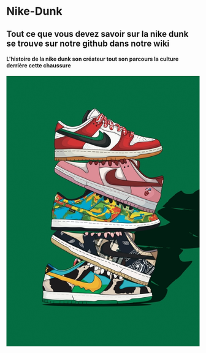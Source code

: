 # Nike-Dunk
## Tout ce que vous devez savoir sur la nike dunk se trouve sur notre github dans notre wiki 
#### L'histoire de la nike dunk son créateur tout son parcours la culture derrière cette chaussure
<div align="center">
  <img src="https://github.com/idrismm/Nike-Dunk/blob/main/accueil%20dunk.jpg" alt="Nike dunk" />
</div>
